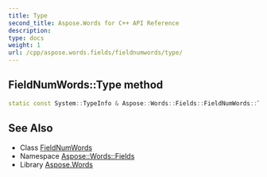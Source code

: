 ```yaml
---
title: Type
second_title: Aspose.Words for C++ API Reference
description: 
type: docs
weight: 1
url: /cpp/aspose.words.fields/fieldnumwords/type/
---
```

## FieldNumWords::Type method




```cpp
static const System::TypeInfo & Aspose::Words::Fields::FieldNumWords::Type()
```

## See Also

* Class [FieldNumWords](../)
* Namespace [Aspose::Words::Fields](../../)
* Library [Aspose.Words](../../../)
